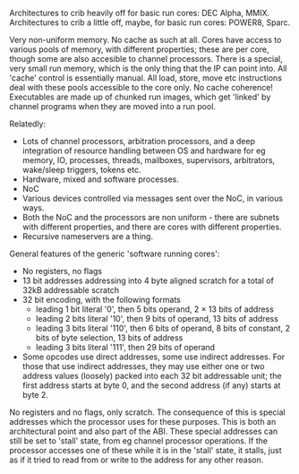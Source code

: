 Architectures to crib heavily off for basic run cores: DEC Alpha, MMIX.
Architectures to crib a little off, maybe, for basic run cores: POWER8, Sparc.

Very non-uniform memory. No cache as such at all. Cores have access to various pools of memory, with different properties; these are per core, though some are also accesible to channel processors.
There is a special, very small run memory, which is the only thing that the IP can point into. All 'cache' control
is essentially manual. All load, store, move etc instructions deal with these pools accessible to the core only. No cache coherence!
Executables are made up of chunked run images, which get 'linked' by channel programs when they are moved into a run pool.


Relatedly:
- Lots of channel processors, arbitration processors, and a deep integration of resource handling between OS and hardware for eg memory, IO, processes, threads, mailboxes, supervisors, arbitrators, wake/sleep triggers, tokens etc.
- Hardware, mixed and software processes.
- NoC
- Various devices controlled via messages sent over the NoC, in various ways.
- Both the NoC and the processors are non uniform - there are subnets with different properties, and there are cores with different properties.
- Recursive nameservers are a thing.

General features of the generic 'software running cores':
- No registers, no flags
- 13 bit addresses addressing into 4 byte aligned scratch for a total of 32kB addressable scratch
- 32 bit encoding, with the following formats
  - leading 1 bit literal '0', then 5 bits operand, 2 × 13 bits of address
  - leading 2 bits literal '10', then 9 bits of operand, 13 bits of address
  - leading 3 bits literal '110', then 6 bits of operand, 8 bits of constant, 2 bits of byte selection, 13 bits of address
  - leading 3 bits literal '111', then 29 bits of operand
- Some opcodes use direct addresses, some use indirect addresses. For those that use indirect addresses, they may use either one or two address values (loosely) packed into each 32 bit addressable unit; the first address starts at byte 0, and the second address (if any) starts at byte 2.

No registers and no flags, only scratch. The consequence of this is special addresses which the processor uses for these purposes. This is both an architectural point and also part of the ABI.
These special addresses can still be set to 'stall' state, from eg channel processor operations. If the processor accesses one of these while it is in the 'stall' state, it stalls, just as if it tried to read from or write to the address for any other reason.

